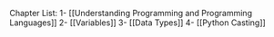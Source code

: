 Chapter List:
1- [[Understanding Programming and Programming Languages]] 
2- [[Variables]]
3- [[Data Types]]
4- [[Python Casting]]